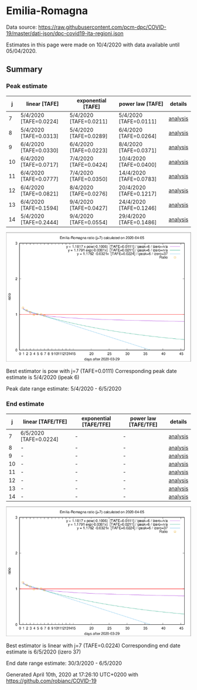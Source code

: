 # Emilia-Romagna


Data source: https://raw.githubusercontent.com/pcm-dpc/COVID-19/master/dati-json/dpc-covid19-ita-regioni.json

Estimates in this page were made on 10/4/2020 with data available until 05/04/2020.


## Summary 

### Peak estimate 
|j|linear [TAFE]|exponential [TAFE]|power law [TAFE]|details|
|---|----|-----------|---------|-------|
|7|5/4/2020 [TAFE=0.0224]|5/4/2020 [TAFE=0.0211]|5/4/2020 [TAFE=0.0111]|[analysis](COVID-19_emilia-romagna_j7_2020-04-05.md)|
|8|5/4/2020 [TAFE=0.0313]|5/4/2020 [TAFE=0.0289]|6/4/2020 [TAFE=0.0264]|[analysis](COVID-19_emilia-romagna_j8_2020-04-05.md)|
|9|6/4/2020 [TAFE=0.0330]|6/4/2020 [TAFE=0.0223]|8/4/2020 [TAFE=0.0371]|[analysis](COVID-19_emilia-romagna_j9_2020-04-05.md)|
|10|6/4/2020 [TAFE=0.0717]|7/4/2020 [TAFE=0.0424]|10/4/2020 [TAFE=0.0400]|[analysis](COVID-19_emilia-romagna_j10_2020-04-05.md)|
|11|6/4/2020 [TAFE=0.0777]|7/4/2020 [TAFE=0.0350]|14/4/2020 [TAFE=0.0783]|[analysis](COVID-19_emilia-romagna_j11_2020-04-05.md)|
|12|6/4/2020 [TAFE=0.0821]|8/4/2020 [TAFE=0.0276]|20/4/2020 [TAFE=0.1217]|[analysis](COVID-19_emilia-romagna_j12_2020-04-05.md)|
|13|6/4/2020 [TAFE=0.1594]|9/4/2020 [TAFE=0.0427]|24/4/2020 [TAFE=0.1246]|[analysis](COVID-19_emilia-romagna_j13_2020-04-05.md)|
|14|5/4/2020 [TAFE=0.2444]|9/4/2020 [TAFE=0.0554]|29/4/2020 [TAFE=0.1486]|[analysis](COVID-19_emilia-romagna_j14_2020-04-05.md)|

![best peak estimate](COVID-19_emilia-romagna_j7_2020-04-05.png)

Best estimator is pow with j=7 (TAFE=0.0111)
Corresponding peak date estimate is 5/4/2020 (ipeak 6)


Peak date range estimate: 5/4/2020 - 6/5/2020

### End estimate 
|j|linear [TAFE/TFE]|exponential [TAFE/TFE]|power law [TAFE/TFE]|details|
|---|----|-----------|---------|-------|
|7|6/5/2020 [TAFE=0.0224]|-|-|[analysis](COVID-19_emilia-romagna_j7_2020-04-05.md)|
|8|-|-|-|[analysis](COVID-19_emilia-romagna_j8_2020-04-05.md)|
|9|-|-|-|[analysis](COVID-19_emilia-romagna_j9_2020-04-05.md)|
|10|-|-|-|[analysis](COVID-19_emilia-romagna_j10_2020-04-05.md)|
|11|-|-|-|[analysis](COVID-19_emilia-romagna_j11_2020-04-05.md)|
|12|-|-|-|[analysis](COVID-19_emilia-romagna_j12_2020-04-05.md)|
|13|-|-|-|[analysis](COVID-19_emilia-romagna_j13_2020-04-05.md)|
|14|-|-|-|[analysis](COVID-19_emilia-romagna_j14_2020-04-05.md)|

![best zero estimate](COVID-19_emilia-romagna_j7_2020-04-05.png)

Best estimator is linear with j=7 (TAFE=0.0224)
Corresponding end date estimate is 6/5/2020 (izero 37)


End date range estimate: 30/3/2020 - 6/5/2020

Generated April 10th, 2020 at 17:26:10 UTC+0200 with https://github.com/robianc/COVID-19
